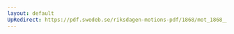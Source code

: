 ```yaml
---
layout: default
UpRedirect: https://pdf.swedeb.se/riksdagen-motions-pdf/1868/mot_1868__fk__00029/mot_1868__fk__00029_001.pdf
---
```

